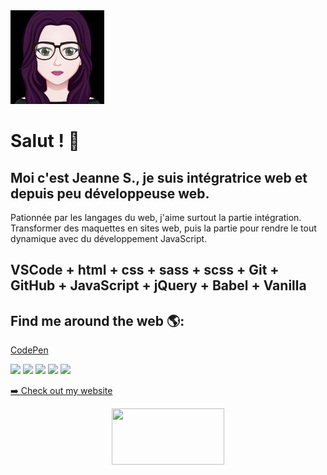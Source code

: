 <!--
**Jeanne-S-Dev/Jeanne-S-Dev** is a ✨ _special_ ✨ repository because its `README.md` (this file) appears on your GitHub profile.

Here are some ideas to get you started:

- 🔭 I’m currently working on ...
- 🌱 I’m currently learning ...
- 👯 I’m looking to collaborate on ...
- 🤔 I’m looking for help with ...
- 💬 Ask me about ...
- 📫 How to reach me: ...
- 😄 Pronouns: ...
- ⚡ Fun fact: ...
-->
<img src="img/face_co(1).svg" alt="" width="150" height="150">
<h1>Salut ! 👋</h1>
<h2>Moi c'est Jeanne S., je suis intégratrice web et depuis peu développeuse web.</h2>
<p>Pationnée par les langages du web, j'aime surtout la partie intégration. Transformer des maquettes en sites web, puis la partie pour rendre le tout dynamique avec du développement JavaScript.</p>
<h2>VSCode + html + css + sass + scss + Git + GitHub + JavaScript + jQuery + Babel + Vanilla</h2>

## Find me around the web 🌎: 
<a href="">CodePen</a> 
<p>
 <a href="#"><img src="https://img.shields.io/badge/twitter-%231DA1F2.svg?&style=for-the-badge&logo=twitter&logoColor=white" height=25></a> 
 <a href="#"><img src="https://img.shields.io/badge/linkedin-%230077B5.svg?&style=for-the-badge&logo=linkedin&logoColor=white" height=25></a> 
 <a href="https://www.instagram.com/jeanne.s.dev/?hl=fr"><img src="https://img.shields.io/badge/instagram-%23E4405F.svg?&style=for-the-badge&logo=instagram&logoColor=white" height=25></a> 
 <a href="#"><img src="https://img.shields.io/badge/medium-%2312100E.svg?&style=for-the-badge&logo=medium&logoColor=white" height=25></a> 
 <a href="#"><img src="https://img.shields.io/badge/DEV.TO-%230A0A0A.svg?&style=for-the-badge&logo=dev-dot-to&logoColor=white" height=25></a></p>
<p><a href="https://anggiie.github.io/Portfolio-44/">➡️ Check out my website</a></p>


<p align="center">
 <a href="https://www.buymeacoffee.com/angeliquejeanne""><img src="https://img.buymeacoffee.com/button-api/?text=Buy me a coffee&emoji=&slug=anggiie&button_colour=c21014&font_colour=ffffff&font_family=Cookie&outline_colour=ffffff&coffee_colour=FFDD00" width="180px" height="90px"></a>

</a>
</p>
